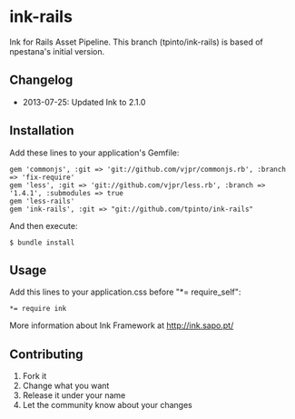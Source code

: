 # ink-rails

Ink for Rails Asset Pipeline.
This branch (tpinto/ink-rails) is based of npestana's initial version.

## Changelog

* 2013-07-25: Updated Ink to 2.1.0

## Installation

Add these lines to your application's Gemfile:

    gem 'commonjs', :git => 'git://github.com/vjpr/commonjs.rb', :branch => 'fix-require'
	gem 'less', :git => 'git://github.com/vjpr/less.rb', :branch => '1.4.1', :submodules => true
	gem 'less-rails'
	gem 'ink-rails', :git => "git://github.com/tpinto/ink-rails"

And then execute:

    $ bundle install

## Usage

Add this lines to your application.css before "*= require_self":

	*= require ink

More information about Ink Framework at http://ink.sapo.pt/

## Contributing

1. Fork it
2. Change what you want
3. Release it under your name
4. Let the community know about your changes
